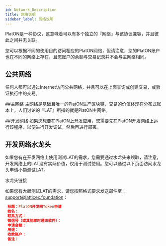```yaml
---
id: Network_Description
title: 网络说明
sidebar_label: 网络说明
---
```


PlatON是一种协议，这意味着可以有多个独立的『网络』与该协议兼容，并且彼此之间并无关联。

您可以根据不同的使用目的访问相应的PlatON网络，但请注意，您的PlatON账户也在不同的网络上存在，且您账户的余额与交易记录并不会与主网络相同。

## 公共网络
任何人都可以通过Internet访问公共网络，并且可以在上面查询或创建交易，或验证执行中的交易。

##主网络
主网络是基础且唯一的PlatON生产区块链，交易的价值体现在分布式账本上。人们讨论的『LAT』所指的就是PlatON主网络。

##开发网络
如果您想要在PlatON上开发应用，您需要先在PlatON开发网络上运行该程序，以便进行开发调试，然后再进行部署。

## 开发网络水龙头
如果您有在开发网络上使用测试LAT的需求，您需要通过水龙头来领取，请注意，开发网络上的LAT没有实际价值，仅用于测试使用。您可以通过以下页面访问水龙头申请小额测试LAT。

水龙头链接

如果您有大额测试LAT的需求，请您按照格式要求发送邮件至：support@latticex.foundation：

```toml
 标题：PlatON开发网Token申请
 姓名：
 联系方式：
 微信号（或其他即时通讯软件）：
 申请金额：
 用途：
 收款账户：
 备注：
```

